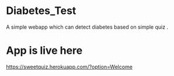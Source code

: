 # Diabetes_Test
A simple webapp which can detect diabetes based on simple quiz .
# App is live here
https://sweetquiz.herokuapp.com/?option=Welcome

